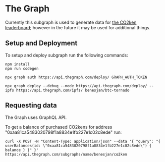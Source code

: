 # The Graph

Currently this subgraph is used to generate data for [the CO2ken
leaderboard](https://www.co2ken.io/leaderboard); however in the future
it may be used for additional things.

## Setup and Deployment

To setup and deploy subgraph run the following commands:

    npm install
    npm run codegen

    npx graph auth https://api.thegraph.com/deploy/ GRAPH_AUTH_TOKEN

    npx graph deploy --debug --node https://api.thegraph.com/deploy/ --ipfs https://api.thegraph.com/ipfs/ benesjan/btc-tornado

## Requesting data

The Graph uses GraphQL API.

To get a balance of purchased CO2kens for address "0xaa81ca5483020798f1a8834e1fb227e1c02c8ede"  run:

    curl -X POST -H "Content-Type: application/json" --data '{ "query": "{ userBalances(id: \"0xaa81ca5483020798f1a8834e1fb227e1c02c8ede\") { balance } }" }' https://api.thegraph.com/subgraphs/name/benesjan/co2ken
